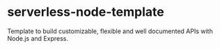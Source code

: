 # serverless-node-template
Template to build customizable, flexible and well documented APIs with Node.js and Express.
